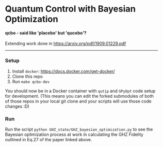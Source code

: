 # Quantum Control with Bayesian Optimization
#### qcbo - said like 'placebo' but 'qucebo'?

Extending work done in https://arxiv.org/pdf/1909.01229.pdf
___
### Setup
1. Install `docker`: https://docs.docker.com/get-docker/
2. Clone this repo
3. Run `make qcbo-dev`

You should now be in a Docker container with `qutip` and `GPyOpt` code setup for development.
(This means you can edit the forked submodules of both of those repos in your local git clone and your scripts will use those code changes :D)

### Run
Run the script `python GHZ_state/GHZ_bayesian_optimization.py` to see the Bayesian optimization process at work in calculating the GHZ Fidelity outlined in Eq.27 of the paper linked above.
